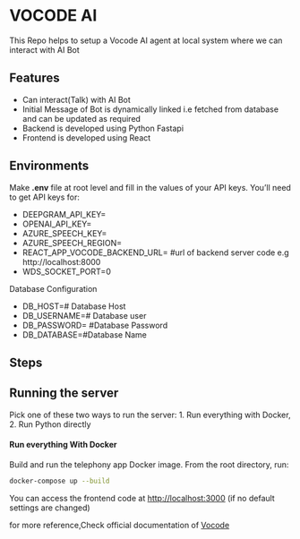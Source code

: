 # VOCODE AI
This Repo helps to setup a Vocode AI agent at local system where we can interact with AI Bot

## Features
- Can interact(Talk) with AI Bot 
- Initial Message of Bot is dynamically linked i.e fetched from database and can be updated as required
- Backend is developed using Python Fastapi
- Frontend is developed using React

## Environments
Make **.env** file at root level and fill in the values of your API keys. You’ll need to get API keys for:
- DEEPGRAM_API_KEY=
- OPENAI_API_KEY=
- AZURE_SPEECH_KEY=
- AZURE_SPEECH_REGION=
- REACT_APP_VOCODE_BACKEND_URL= #url of backend server code e.g http://localhost:8000
- WDS_SOCKET_PORT=0

Database Configuration
- DB_HOST=# Database Host
- DB_USERNAME=# Database user
- DB_PASSWORD= #Database Password
- DB_DATABASE=#Database Name

## Steps

## Running the server
Pick one of these two ways to run the server: 1. Run everything with Docker, 2. Run Python directly

####  Run everything With Docker
Build and run the telephony app Docker image. From the root directory, run:
```sh 
docker-compose up --build 
```
You can access the frontend code at [http://localhost:3000](http://localhost:3000) (if no default settings are changed)    


for more reference,Check official documentation of [Vocode](https://docs.vocode.dev/)









